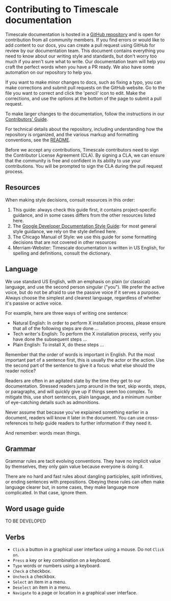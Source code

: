 # Contributing to Timescale documentation

Timescale documentation is hosted in a [GitHub repository][github-docs]  and is
open for contribution from all community members. If you  find errors or would
like to add content to our docs, you can create a pull request using GitHub for
review by our documentation team. This document contains everything you need to
know about our writing style and standards, but don't worry too much if you
aren't sure what to write. Our documentation team will help you craft the
perfect words when you have a PR ready. We also have some automation on our
repository to help you.

If you want to make minor changes to docs, such as fixing a typo, you can make
corrections  and submit pull requests on the GitHub website. Go to the file you
want to  correct and click the 'pencil' icon to edit. Make the corrections, and
use the options at the bottom of the page to submit a pull request.

To make larger changes to the documentation, follow the instructions in
our [Contributors' Guide][contributors].

For technical details about the repository, including understanding how the
repository is organized, and the various markup and formatting conventions, see
the [README][readme].

Before we accept any contributions, Timescale contributors need to sign the
Contributor License Agreement (CLA). By signing a CLA, we  can ensure that the
community is free and confident in its ability to use your contributions. You
will be prompted to sign the CLA during the pull request process.


## Resources

When making style decisions, consult resources in this order:

1. This guide: always check this guide first, it contains project-specific
guidance, and in some cases differs from the other resources listed here.
1. The [Google Developer Documentation Style Guide][google-style]: for most
general style guidance, we rely on the style defined here.
1. The Chicago Manual of Style: we use this guide for some formatting decisions
that are not covered in other resources
1. Merriam-Webster: Timescale documentation is written in US English, for
spelling and definitions, consult the dictionary.


## Language

We use standard US English, with an emphasis on plain (or classical) language, and use the second person singular ("you"). We prefer the active voice, but do not be afraid to use the passive voice if it serves a purpose. Always choose the simplest and clearest language, regardless of whether it's passive or active voice.

For example, here are three ways of writing one sentence:

* Natural English: In order to perform X installation process, please ensure
that all of the following steps are done ...
* Tech writer's English: To perform the X installation process, verify you have
done the subsequent steps ...
* Plain English: To install X, do these steps ...

Remember that the order of words is important in English. Put the most important
part of a sentence first, this is usually the actor or the action. Use the
second part of the sentence to give it a focus: what else should the reader
notice?

Readers are often in an agitated state by the time they get to our
documentation. Stressed readers jump around in the text, skip words, steps, or
paragraphs, and will quickly give up if things seem too complex. To mitigate
this, use short sentences, plain language, and a minimum number of eye-catching
details such as admonitions.

Never assume that because you've explained something earlier in a document,
readers will know it later in the document. You can use cross-references to help
guide readers to further information if they need it.

And remember: words mean things.


## Grammar

Grammar rules are tacit evolving conventions. They have no implicit value by
themselves, they only gain value because everyone is doing it.

There are no hard and fast rules about dangling participles, split infinitives,
or ending sentences with prepositions. Obeying these rules can often make
language clearer but, in some cases, they make language more complicated. In
that case, ignore them.


## Word usage guide

TO BE DEVELOPED


## Verbs

* `Click` a button in a graphical user interface using a mouse. Do not `Click on`.
* `Press` a key or key combination on a keyboard.
* `Type` words or numbers using a keyboard.
* `Check` a checkbox.
* `Uncheck` a checkbox.
* `Select` an item in a menu.
* `Deselect` an item in a menu.
* `Navigate` to a page or location in a graphical user interface.



[github-docs]: https://github.com/timescale/docs
[contributors]: https://github.com/timescale/docs/CONTRIBUTING.md
[readme]: https://github.com/timescale/docs/README.md
[google-style]: https://developers.google.com/style
